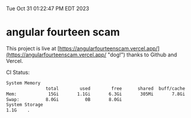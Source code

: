 Tue Oct 31 01:22:47 PM EDT 2023

# angular fourteen scam


This project is live at [https://angularfourteenscam.vercel.app/](https://angularfourteenscam.vercel.app/ "dog!") thanks to Github and Vercel.

CI Status: 

```bash
System Memory
               total        used        free      shared  buff/cache   available
Mem:            15Gi       1.1Gi       6.3Gi       305Mi       7.8Gi        13Gi
Swap:          8.0Gi          0B       8.0Gi
System Storage
1.1G	.
```
